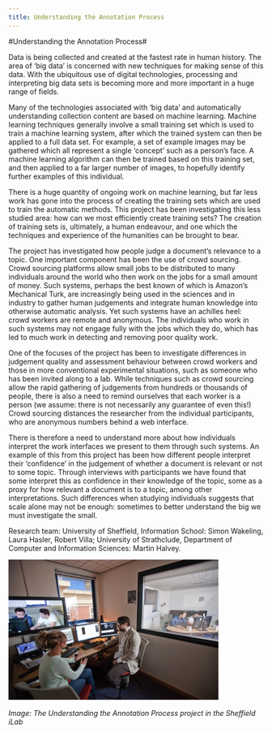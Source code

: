 ```yaml
---
title: Understanding the Annotation Process
---
```


#Understanding the Annotation Process#

Data is being collected and created at the fastest rate in human history. The area of ‘big data’ is concerned with new techniques for making sense of this data. With the ubiquitous use of digital technologies, processing and interpreting big data sets is becoming more and more important in a huge range of fields. 

Many of the technologies associated with ‘big data’ and automatically understanding collection content are based on machine learning. Machine learning techniques generally involve a small training set which is used to train a machine learning system, after which the trained system can then be applied to a full data set. For example, a set of example images may be gathered which all represent a single ‘concept’ such as a person’s face. A machine learning algorithm can then be trained based on this training set, and then applied to a far larger number of images, to hopefully identify further examples of this individual. 

There is a huge quantity of ongoing work on machine learning, but far less work has gone into the process of creating the training sets which are used to train the automatic methods. This project has been investigating this less studied area: how can we most efficiently create training sets? The creation of training sets is, ultimately, a human endeavour, and one which the techniques and experience of the humanities can be brought to bear. 

The project has investigated how people judge a document’s relevance to a topic. One important component has been the use of crowd sourcing. Crowd sourcing platforms allow small jobs to be distributed to many individuals around the world who then work on the jobs for a small amount of money. Such systems, perhaps the best known of which is Amazon’s Mechanical Turk, are increasingly being used in the sciences and in industry to gather human judgements and integrate human knowledge into otherwise automatic analysis. Yet such systems have an achilles heel: crowd workers are remote and anonymous. The individuals who work in such systems may not engage fully with the jobs which they do, which has led to much work in detecting and removing poor quality work. 

One of the focuses of the project has been to investigate differences in judgement quality and assessment behaviour between crowd workers and those in more conventional experimental situations, such as someone who has been invited along to a lab. While techniques such as crowd sourcing allow the rapid gathering of judgements from hundreds or thousands of people, there is also a need to remind ourselves that each worker is a person (we assume: there is not necessarily any guarantee of even this!) Crowd sourcing distances the researcher from the individual participants, who are anonymous numbers behind a web interface.  

There is therefore a need to understand more about how individuals interpret the work interfaces we present to them through such systems.  An example of this from this project has been how different people interpret their ‘confidence’ in the judgement of whether a document is relevant or not to some topic. Through interviews with participants we have found that some interpret this as confidence in their knowledge of the topic, some as a proxy for how relevant a document is to a topic, among other interpretations. Such differences when studying individuals suggests that scale alone may not be enough: sometimes to better understand the big we must investigate the small. 

Research team: University of Sheffield, Information School: Simon Wakeling, Laura Hasler, Robert Villa; University of Strathclude, Department of Computer and Information Sciences: Martin Halvey.

![Image: The Understanding the Annotation Process project in the Sheffield iLab](Images/29.jpg)

_Image: The Understanding the Annotation Process project in the Sheffield iLab_
